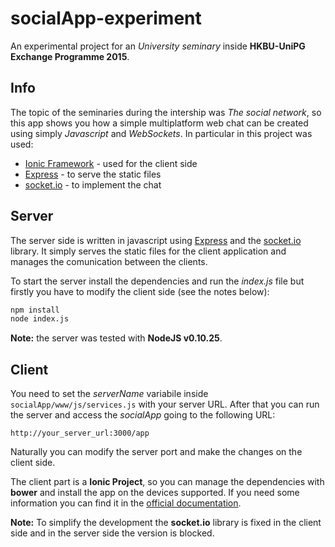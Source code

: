 # socialApp-experiment
An experimental project for an *University seminary* inside **HKBU-UniPG Exchange Programme 2015**.

## Info

The topic of the seminaries during the intership was *The social network*, so this app shows you how a simple multiplatform web chat can be created using simply *Javascript* and *WebSockets*. In particular in this project was used:

* [Ionic Framework](http://ionicframework.com/) - used for the client side
* [Express](http://expressjs.com/) - to serve the static files
* [socket.io](http://socket.io/) - to implement the chat

## Server

The server side is written in javascript using [Express](http://expressjs.com/) and the [socket.io](http://socket.io/) library. It simply serves the static files for the client application and manages the comunication between the clients.

To start the server install the dependencies and run the *index.js* file but firstly you have to modify the client side (see the notes below):

```bash
npm install
node index.js
```

**Note:** the server was tested with **NodeJS v0.10.25**.

## Client

You need to set the *serverName* variabile inside `socialApp/www/js/services.js` with your server URL. After that you can run the server and access the *socialApp* going to the following URL:

```
http://your_server_url:3000/app
```

Naturally you can modify the server port and make the changes on the client side.

The client part is a **Ionic Project**, so you can manage the dependencies with **bower** and install the app on the devices supported. If you need some information you can find it in the [official documentation](http://ionicframework.com/docs/cli/).

**Note:** To simplify the development the **socket.io** library is fixed in the client side and in the server side the version is blocked.
